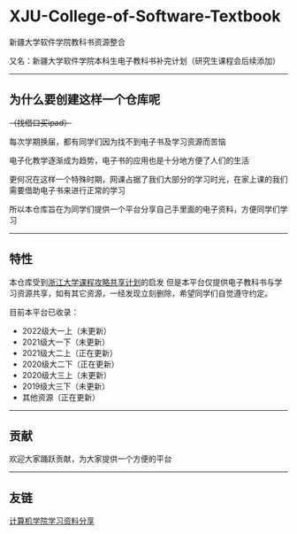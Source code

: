 # XJU-College-of-Software-Textbook
新疆大学软件学院教科书资源整合

又名：新疆大学软件学院本科生电子教科书补完计划（研究生课程会后续添加）

-----------------------------------------------
## 为什么要创建这样一个仓库呢

~~（找借口买ipad）~~

每次学期换届，都有同学们因为找不到电子书及学习资源而苦恼

电子化教学逐渐成为趋势，电子书的应用也是十分地方便了人们的生活

更何况在这样一个特殊时期，网课占据了我们大部分的学习时光，在家上课的我们需要借助电子书来进行正常的学习

所以本仓库旨在为同学们提供一个平台分享自己手里面的电子资料，方便同学们学习

-------------------------------------------------
## 特性
本仓库受到[浙江大学课程攻略共享计划](https://github.com/QSCTech/zju-icicles#%E6%B5%99%E6%B1%9F%E5%A4%A7%E5%AD%A6%E8%AF%BE%E7%A8%8B%E6%94%BB%E7%95%A5%E5%85%B1%E4%BA%AB%E8%AE%A1%E5%88%92)的启发
但是本平台仅提供电子教科书与学习资源共享，如有其它资源，一经发现立刻删除，希望同学们自觉遵守约定。

目前本平台已收录：
+ 2022级大一上（未更新）
+ 2021级大一下（未更新）
+ 2021级大二上（正在更新）
+ 2020级大二下（正在更新）
+ 2020级大三上（未更新）
+ 2019级大三下（未更新）
+ 其他资源（正在更新）

-------------------------------------------------
## 贡献
欢迎大家踊跃贡献，为大家提供一个方便的平台

-------------------------------------------------
## 友链
[计算机学院学习资料分享](https://github.com/Indolent-Kawhi/XJU-Computing-Heart)
